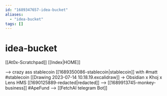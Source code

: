 ```yaml
---
id: "1689347657-idea-bucket"
aliases:
  - "idea-bucket"
tags: []
---
```


# idea-bucket
[[At0x-Scratchpad]]
[[Index|HOME]]

--> crazy ass stablecoin [[1689350086-stablecoin|stablecoin]] with #matt #stablecoin [[Drawing 2023-07-14 10.18.19.excalidraw]] 
-> Obsidian x Khoj x Lens HMS [[1690125889-redacted|redacted]]
--> [[1689913745-monkey-business]] #ApeFund
--> [[FetchAI telegram Bot]] 
